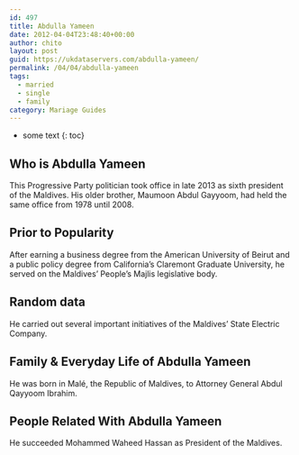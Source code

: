 ```yaml
---
id: 497
title: Abdulla Yameen
date: 2012-04-04T23:48:40+00:00
author: chito
layout: post
guid: https://ukdataservers.com/abdulla-yameen/
permalink: /04/04/abdulla-yameen  
tags:
  - married
  - single
  - family
category: Mariage Guides
---
```


* some text
{: toc}


## Who is  Abdulla Yameen



This Progressive Party politician took office in late 2013 as sixth president of the Maldives. His older brother, Maumoon Abdul Gayyoom, had held the same office from 1978 until 2008.

      
      
      
## Prior to Popularity 



After earning a business degree from the American University of Beirut and a public policy degree from California&#8217;s Claremont Graduate University, he served on the Maldives&#8217; People&#8217;s Majlis legislative body.

      
      
      
## Random data 



He carried out several important initiatives of the Maldives&#8217; State Electric Company.

      
      
      
## Family & Everyday Life of Abdulla Yameen



He was born in Malé, the Republic of Maldives, to Attorney General Abdul Qayyoom Ibrahim.

      
      
      
## People Related With  Abdulla Yameen



He succeeded Mohammed Waheed Hassan as President of the Maldives.

      
    
  



    
    
  
